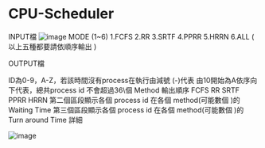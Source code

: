 # CPU-Scheduler



INPUT檔
![image](https://user-images.githubusercontent.com/55120331/135711834-ee4e3f6d-2fb7-4251-837c-222fae37b25e.png)
MODE (1~6)
1.FCFS
2.RR
3.SRTF
4.PPRR
5.HRRN
6.ALL ( 以上五種都要請依順序輸出 )

OUTPUT檔

ID為0-9，A-Z，若該時間沒有process在執行由減號 (-)代表
由10開始為A依序向下代表，總共process id 不會超過36\個
Method 輸出順序 FCFS RR SRTF PPRR HRRN 第二個區段顯示各個 process id 在各個 method(可能數個 )的 Waiting Time 第三個區段顯示各個 process id 在各個 method(可能數個 )的 Turn around Time
詳細

![image](https://user-images.githubusercontent.com/55120331/135711874-34cae683-e2a8-4e82-b731-0a26041bb24e.png)
